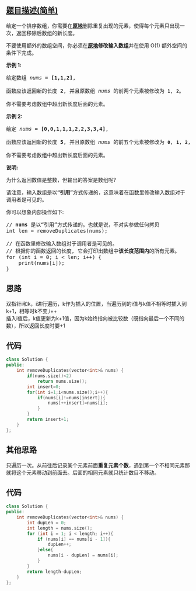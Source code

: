 ## [题目描述(简单)](https://leetcode-cn.com/problems/remove-element/)
<p>给定一个排序数组，你需要在<strong><a href="http://baike.baidu.com/item/%E5%8E%9F%E5%9C%B0%E7%AE%97%E6%B3%95">原地</a></strong>删除重复出现的元素，使得每个元素只出现一次，返回移除后数组的新长度。</p>

<p>不要使用额外的数组空间，你必须在<strong><a href="https://baike.baidu.com/item/%E5%8E%9F%E5%9C%B0%E7%AE%97%E6%B3%95">原地</a>修改输入数组</strong>并在使用 O(1) 额外空间的条件下完成。</p>

<p><strong>示例&nbsp;1:</strong></p>

<pre>给定数组 <em>nums</em> = <strong>[1,1,2]</strong>, 

函数应该返回新的长度 <strong>2</strong>, 并且原数组 <em>nums </em>的前两个元素被修改为 <strong><code>1</code></strong>, <strong><code>2</code></strong>。 

你不需要考虑数组中超出新长度后面的元素。</pre>

<p><strong>示例&nbsp;2:</strong></p>

<pre>给定<em> nums </em>= <strong>[0,0,1,1,1,2,2,3,3,4]</strong>,

函数应该返回新的长度 <strong>5</strong>, 并且原数组 <em>nums </em>的前五个元素被修改为 <strong><code>0</code></strong>, <strong><code>1</code></strong>, <strong><code>2</code></strong>, <strong><code>3</code></strong>, <strong><code>4</code></strong>。

你不需要考虑数组中超出新长度后面的元素。
</pre>

<p><strong>说明:</strong></p>

<p>为什么返回数值是整数，但输出的答案是数组呢?</p>

<p>请注意，输入数组是以<strong>“引用”</strong>方式传递的，这意味着在函数里修改输入数组对于调用者是可见的。</p>

<p>你可以想象内部操作如下:</p>

<pre>// <strong>nums</strong> 是以“引用”方式传递的。也就是说，不对实参做任何拷贝
int len = removeDuplicates(nums);

// 在函数里修改输入数组对于调用者是可见的。
// 根据你的函数返回的长度, 它会打印出数组中<strong>该长度范围内</strong>的所有元素。
for (int i = 0; i &lt; len; i++) {
&nbsp; &nbsp; print(nums[i]);
}
</pre>

## 思路
双指针i和k，i进行遍历，k作为插入的位置，当遍历到的i值与k值不相等时插入到k+1，相等时k不变,i++  
插入i值后，k值更新为k+1值，因为k始终指向被比较数（既指向最后一个不同的数），所以返回长度时要+1

## 代码
```c++
class Solution {
public:
    int removeDuplicates(vector<int>& nums) {
        if(nums.size()<2)
            return nums.size();
        int insert=0;
        for(int i=1;i<nums.size();i++){
            if(nums[i]!=nums[insert]){
                nums[++insert]=nums[i];
            }
        }
        return insert+1;
    }
};
```
## 其他思路
只遍历一次。从前往后记录某个元素前面**重复元素个数**，遇到第一个不相同元素那就将这个元素移动到前面去。后面的相同元素就只统计数目不移动。

## 代码
```c++
class Solution {
public:
    int removeDuplicates(vector<int>& nums) {
        int dupLen = 0;
        int length = nums.size();
        for (int i = 1; i < length; i++){
            if (nums[i] == nums[i - 1]){
                dupLen++;
            }else{
                nums[i - dupLen] = nums[i];
            }
        }
        return length-dupLen;
    }
};
```